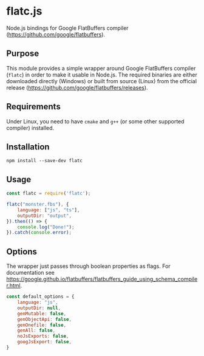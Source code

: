 # flatc.js
Node.js bindings for Google FlatBuffers compiler (https://github.com/google/flatbuffers).

## Purpose

This module provides a simple wrapper around Google FlatBuffers compiler (`flatc`) in order to make it usable in Node.js. 
The required binaries are either downloaded directly (Windows) or built from source (Linux) from the official release (https://github.com/google/flatbuffers/releases).

## Requirements

Under Linux, you need to have `cmake` and `g++` (or some other supported compiler) installed.

## Installation
```
npm install --save-dev flatc
```

## Usage
```javascript
const flatc = require('flatc');

flatc("monster.fbs"), {
    language: ["js", "ts"],
    outputDir: "output",
}).then(() => {
    console.log("Done!");
}).catch(console.error);
```

## Options

The wrapper just passes through boolean properties as flags. For documentation see https://google.github.io/flatbuffers/flatbuffers_guide_using_schema_compiler.html.

```javascript
const default_options = {
    language: "js",
    outputDir: null,
    genMutable: false,
    genObjectApi: false,
    genOnefile: false,
    genAll: false,
    noJsExports: false,
    googJsExport: false,
}
```
